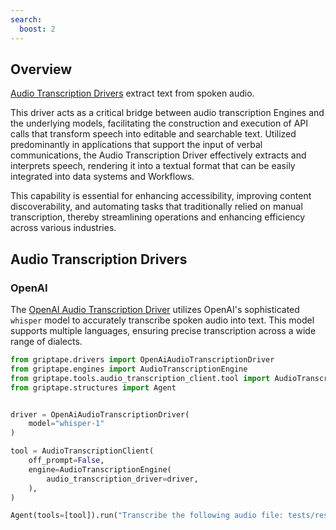```yaml
---
search:
  boost: 2 
---
```


## Overview

[Audio Transcription Drivers](../../reference/griptape/drivers/audio_transcription/index.md) extract text from spoken audio.

This driver acts as a critical bridge between audio transcription Engines and the underlying models, facilitating the construction and execution of API calls that transform speech into editable and searchable text. Utilized predominantly in applications that support the input of verbal communications, the Audio Transcription Driver effectively extracts and interprets speech, rendering it into a textual format that can be easily integrated into data systems and Workflows.

This capability is essential for enhancing accessibility, improving content discoverability, and automating tasks that traditionally relied on manual transcription, thereby streamlining operations and enhancing efficiency across various industries.

## Audio Transcription Drivers

### OpenAI

The [OpenAI Audio Transcription Driver](../../reference/griptape/drivers/audio_transcription/openai_audio_transcription_driver.md) utilizes OpenAI's sophisticated `whisper` model to accurately transcribe spoken audio into text. This model supports multiple languages, ensuring precise transcription across a wide range of dialects. 

```python
from griptape.drivers import OpenAiAudioTranscriptionDriver
from griptape.engines import AudioTranscriptionEngine
from griptape.tools.audio_transcription_client.tool import AudioTranscriptionClient
from griptape.structures import Agent


driver = OpenAiAudioTranscriptionDriver(
    model="whisper-1"
)

tool = AudioTranscriptionClient(
    off_prompt=False,
    engine=AudioTranscriptionEngine(
        audio_transcription_driver=driver,
    ),
)

Agent(tools=[tool]).run("Transcribe the following audio file: tests/resources/sentences.wav")
```
